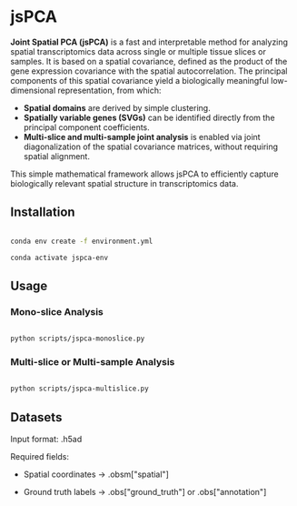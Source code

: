 # jsPCA



**Joint Spatial PCA (jsPCA)** is a fast and interpretable method for analyzing spatial transcriptomics data across single or multiple tissue slices or samples. It is based on a spatial covariance, defined as the product of the gene expression covariance with the spatial autocorrelation. The principal components of this spatial covariance yield a biologically meaningful low-dimensional representation, from which:



* **Spatial domains** are derived by simple clustering.
* **Spatially variable genes (SVGs)** can be identified directly from the principal component coefficients.
* **Multi-slice and multi-sample joint analysis** is enabled via joint diagonalization of the spatial covariance matrices, without requiring spatial alignment.



This simple mathematical framework allows jsPCA to efficiently capture biologically relevant spatial structure in transcriptomics data.



## Installation



```bash

conda env create -f environment.yml

conda activate jspca-env

```



## Usage

### Mono-slice Analysis

```bash

python scripts/jspca-monoslice.py

```



### Multi-slice or Multi-sample Analysis

```bash

python scripts/jspca-multislice.py

```

## Datasets

Input format: .h5ad



Required fields:



* Spatial coordinates → .obsm\["spatial"]



* Ground truth labels → .obs\["ground\_truth"] or .obs\["annotation"]



